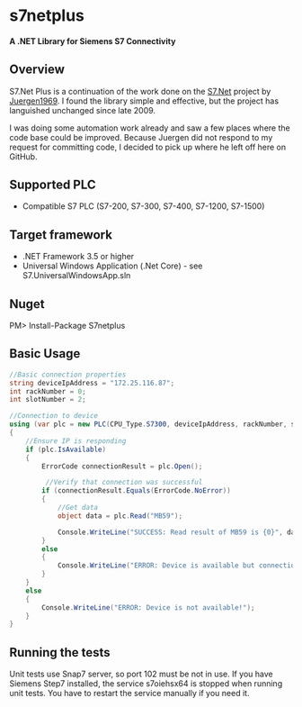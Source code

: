 # s7netplus
#### A .NET Library for Siemens S7 Connectivity

## Overview

S7.Net Plus is a continuation of the work done on the [S7.Net](http://s7net.codeplex.com/) project by [Juergen1969](http://www.codeplex.com/site/users/view/juergen1969).
I found the library simple and effective, but the project has languished unchanged since late 2009.

I was doing some automation work already and saw a few places where the code base could be improved. Because Juergen did not respond
to my request for committing code, I decided to pick up where he left off here on GitHub.

## Supported PLC

+ Compatible S7 PLC (S7-200, S7-300, S7-400, S7-1200, S7-1500)

## Target framework
+ .NET Framework 3.5 or higher
+ Universal Windows Application (.Net Core) - see S7.UniversalWindowsApp.sln

## Nuget

PM> Install-Package S7netplus

## Basic Usage

```C#
//Basic connection properties
string deviceIpAddress = "172.25.116.87";
int rackNumber = 0;
int slotNumber = 2;

//Connection to device
using (var plc = new PLC(CPU_Type.S7300, deviceIpAddress, rackNumber, slotNumber))
{
	//Ensure IP is responding
    if (plc.IsAvailable)
    {
        ErrorCode connectionResult = plc.Open();

		 //Verify that connection was successful
        if (connectionResult.Equals(ErrorCode.NoError))
        {
            //Get data
            object data = plc.Read("MB59");

            Console.WriteLine("SUCCESS: Read result of MB59 is {0}", data);
        }
        else
        {
            Console.WriteLine("ERROR: Device is available but connection was unsuccessful!");
        }
    }
    else
    {
        Console.WriteLine("ERROR: Device is not available!");
    }
} 
```

## Running the tests

Unit tests use Snap7 server, so port 102 must be not in use.
If you have Siemens Step7 installed, the service s7oiehsx64 is stopped when running unit tests.
You have to restart the service manually if you need it.
